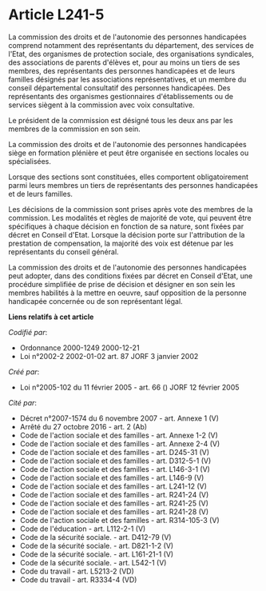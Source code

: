 # Article L241-5

La commission des droits et de l'autonomie des personnes handicapées comprend notamment des représentants du département, des
services de l'Etat, des organismes de protection sociale, des organisations syndicales, des associations de parents d'élèves
et, pour au moins un tiers de ses membres, des représentants des personnes handicapées et de leurs familles désignés par les
associations représentatives, et un membre du conseil départemental consultatif des personnes handicapées. Des représentants
des organismes gestionnaires d'établissements ou de services siègent à la commission avec voix consultative.

Le président de la commission est désigné tous les deux ans par les membres de la commission en son sein.

La commission des droits et de l'autonomie des personnes handicapées siège en formation plénière et peut être organisée en
sections locales ou spécialisées.

Lorsque des sections sont constituées, elles comportent obligatoirement parmi leurs membres un tiers de représentants des
personnes handicapées et de leurs familles.

Les décisions de la commission sont prises après vote des membres de la commission. Les modalités et règles de majorité de
vote, qui peuvent être spécifiques à chaque décision en fonction de sa nature, sont fixées par décret en Conseil d'Etat.
Lorsque la décision porte sur l'attribution de la prestation de compensation, la majorité des voix est détenue par les
représentants du conseil général.

La commission des droits et de l'autonomie des personnes handicapées peut adopter, dans des conditions fixées par décret en
Conseil d'Etat, une procédure simplifiée de prise de décision et désigner en son sein les membres habilités à la mettre en
oeuvre, sauf opposition de la personne handicapée concernée ou de son représentant légal.

**Liens relatifs à cet article**

_Codifié par_:

  - Ordonnance 2000-1249 2000-12-21
  - Loi n°2002-2 2002-01-02 art. 87 JORF 3 janvier 2002

_Créé par_:

  - Loi n°2005-102 du 11 février 2005 - art. 66 () JORF 12 février 2005

_Cité par_:

  - Décret n°2007-1574 du 6 novembre 2007 - art. Annexe 1 (V)
  - Arrêté du 27 octobre 2016 - art. 2 (Ab)
  - Code de l'action sociale et des familles - art. Annexe 1-2 (V)
  - Code de l'action sociale et des familles - art. Annexe 2-4 (V)
  - Code de l'action sociale et des familles - art. D245-31 (V)
  - Code de l'action sociale et des familles - art. D312-5-1 (V)
  - Code de l'action sociale et des familles - art. L146-3-1 (V)
  - Code de l'action sociale et des familles - art. L146-9 (V)
  - Code de l'action sociale et des familles - art. L241-12 (V)
  - Code de l'action sociale et des familles - art. R241-24 (V)
  - Code de l'action sociale et des familles - art. R241-25 (V)
  - Code de l'action sociale et des familles - art. R241-28 (V)
  - Code de l'action sociale et des familles - art. R314-105-3 (V)
  - Code de l'éducation - art. L112-2-1 (V)
  - Code de la sécurité sociale. - art. D412-79 (V)
  - Code de la sécurité sociale. - art. D821-1-2 (V)
  - Code de la sécurité sociale. - art. L161-21-1 (V)
  - Code de la sécurité sociale. - art. L542-1 (V)
  - Code du travail - art. L5213-2 (VD)
  - Code du travail - art. R3334-4 (VD)
